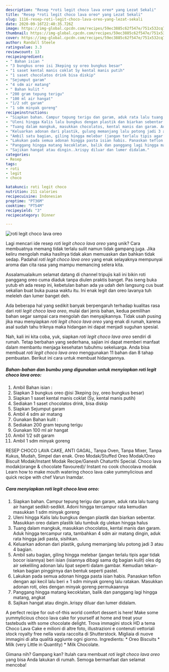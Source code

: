 ```yaml
---
description: "Resep *roti legit choco lava oreo* yang Lezat Sekali"
title: "Resep *roti legit choco lava oreo* yang Lezat Sekali"
slug: 1116-resep-roti-legit-choco-lava-oreo-yang-lezat-sekali
date: 2020-09-16T22:40:35.726Z
image: https://img-global.cpcdn.com/recipes/59ec3885c62f547e/751x532cq70/roti-legit-choco-lava-oreo-foto-resep-utama.jpg
thumbnail: https://img-global.cpcdn.com/recipes/59ec3885c62f547e/751x532cq70/roti-legit-choco-lava-oreo-foto-resep-utama.jpg
cover: https://img-global.cpcdn.com/recipes/59ec3885c62f547e/751x532cq70/roti-legit-choco-lava-oreo-foto-resep-utama.jpg
author: Randall Steele
ratingvalue: 3.3
reviewcount: 13
recipeingredient:
- " Bahan isian "
- "3 bungkus oreo isi 3keping sy oreo bungkus besar"
- "1 saset kental manis coklat Sy kental manis putih"
- "1 saset chocolatos drink bisa diskip"
- "Sejumput garam"
- "4 sdm air matang"
- " Bahan kulit "
- "200 gram tepung terigu"
- "100 ml air hangat"
- "1/2 sdt garam"
- "1 sdm minyak goreng"
recipeinstructions:
- "Siapkan bahan. Campur tepung terigu dan garam, aduk rata lalu tuang air hangat sedikit-sedikit. Adoni hingga tercampur rata kemudian masukkan 1 sdm minyak goreng"
- "Uleni hingga Kalis lalu bungkus dengan plastik dan biarkan sebentar. Masukkan oreo dalam plastik lalu tumbuk dg ulekan hingga halus"
- "Tuang dalam mangkuk, masukkan chocolatos, kental manis dan garam. Aduk hingga tercampur rata, tambahkan 4 sdm air matang dingin, aduk rata hingga jadi pasta, sisihkan."
- "Keluarkan adonan dari plastik, gulung memanjang lalu potong jadi 3 atau 4 bagian."
- "Ambil satu bagian, giling hingga melebar (jangan terlalu tipis agar tidak bocor isiannya) beri isian (isiannya dibagi sama dg bagian kulit) oles dg air sekeliling adonan lalu lipat seperti dalam gambar. Kemudian tekan-tekan bagian pinggirnya dan bentuk seperti pastel."
- "Lakukan pada semua adonan hingga pasta isian habis. Panaskan teflon dengan api kecil lalu beri ± 1 sdm minyak goreng lalu ratakan. Masukkan adonan roti, oles dengan minyak goreng permukaannya"
- "Panggang hingga matang kecoklatan, balik dan panggang lagi hingga matang, angkat"
- "Sajikan hangat atau dingin..krispy diluar dan lumer didalam."
categories:
- Resep
tags:
- roti
- legit
- choco

katakunci: roti legit choco 
nutrition: 211 calories
recipecuisine: Indonesian
preptime: "PT36M"
cooktime: "PT54M"
recipeyield: "3"
recipecategory: Dinner

---
```



![*roti legit choco lava oreo*](https://img-global.cpcdn.com/recipes/59ec3885c62f547e/751x532cq70/roti-legit-choco-lava-oreo-foto-resep-utama.jpg)

Lagi mencari ide resep *roti legit choco lava oreo* yang unik? Cara membuatnya memang tidak terlalu sulit namun tidak gampang juga. Jika keliru mengolah maka hasilnya tidak akan memuaskan dan bahkan tidak sedap. Padahal *roti legit choco lava oreo* yang enak selayaknya mempunyai aroma dan cita rasa yang mampu memancing selera kita.

Assalamualaikum selamat datang di channel tripujis kali ini bikin roti panggang oreo cuma diaduk tanpa diulen praktis banget. Pas iseng buka yutub eh ada resep ini, kebetulan bahan ada ya udah deh langsung cus buat sekalian buat buka puasa waktu itu. Ini enak legit dan oreo lavanya tuh meleleh dan lumer banget deh.

Ada beberapa hal yang sedikit banyak berpengaruh terhadap kualitas rasa dari *roti legit choco lava oreo*, mulai dari jenis bahan, kedua pemilihan bahan segar sampai cara mengolah dan menyajikannya. Tidak usah pusing jika mau menyiapkan *roti legit choco lava oreo* yang enak di rumah, karena asal sudah tahu triknya maka hidangan ini dapat menjadi suguhan spesial.


Nah, kali ini kita coba, yuk, siapkan *roti legit choco lava oreo* sendiri di rumah. Tetap berbahan yang sederhana, sajian ini dapat memberi manfaat dalam membantu menjaga kesehatan tubuhmu sekeluarga. Anda bisa membuat *roti legit choco lava oreo* menggunakan 11 bahan dan 8 tahap pembuatan. Berikut ini cara untuk membuat hidangannya.

<!--inarticleads1-->

##### Bahan-bahan dan bumbu yang digunakan untuk menyiapkan *roti legit choco lava oreo*:

1. Ambil  Bahan isian :
1. Siapkan 3 bungkus oreo @isi 3keping (sy, oreo bungkus besar)
1. Siapkan 1 saset kental manis coklat (Sy, kental manis putih)
1. Sediakan 1 saset chocolatos drink, bisa diskip
1. Siapkan Sejumput garam
1. Ambil 4 sdm air matang
1. Gunakan  Bahan kulit :
1. Sediakan 200 gram tepung terigu
1. Gunakan 100 ml air hangat
1. Ambil 1/2 sdt garam
1. Ambil 1 sdm minyak goreng


RESEP CHOCO LAVA CAKE, ANTI GAGAL, Tanpa Oven, Tanpa Mixer, Tanpa Kukus, Mudah, Simpel dan enak. Oreo Modak/Stuffed Oreo Modak/Oreo Biscuit Modak/Instant Modak Recipe/Ganesh Chaturthi Special. Choco lava modak(orange &amp; chocolate flavoured)/ Instant no cook chocolava modak Learn how to make mouth watering choco lava cake yummylicious and quick recipe with chef Varun Inamdar. 

<!--inarticleads2-->

##### Cara menyiapkan *roti legit choco lava oreo*:

1. Siapkan bahan. Campur tepung terigu dan garam, aduk rata lalu tuang air hangat sedikit-sedikit. Adoni hingga tercampur rata kemudian masukkan 1 sdm minyak goreng
1. Uleni hingga Kalis lalu bungkus dengan plastik dan biarkan sebentar. Masukkan oreo dalam plastik lalu tumbuk dg ulekan hingga halus
1. Tuang dalam mangkuk, masukkan chocolatos, kental manis dan garam. Aduk hingga tercampur rata, tambahkan 4 sdm air matang dingin, aduk rata hingga jadi pasta, sisihkan.
1. Keluarkan adonan dari plastik, gulung memanjang lalu potong jadi 3 atau 4 bagian.
1. Ambil satu bagian, giling hingga melebar (jangan terlalu tipis agar tidak bocor isiannya) beri isian (isiannya dibagi sama dg bagian kulit) oles dg air sekeliling adonan lalu lipat seperti dalam gambar. Kemudian tekan-tekan bagian pinggirnya dan bentuk seperti pastel.
1. Lakukan pada semua adonan hingga pasta isian habis. Panaskan teflon dengan api kecil lalu beri ± 1 sdm minyak goreng lalu ratakan. Masukkan adonan roti, oles dengan minyak goreng permukaannya
1. Panggang hingga matang kecoklatan, balik dan panggang lagi hingga matang, angkat
1. Sajikan hangat atau dingin..krispy diluar dan lumer didalam.


A perfect recipe for out-of-this world comfort dessert is here! Make some yummylicious choco lava cake for yourself at home and treat your tastebuds with some chocolate delight. Trova immagini stock HD a tema Choco Lava Cake e milioni di altre foto, illustrazioni e contenuti vettoriali stock royalty free nella vasta raccolta di Shutterstock. Migliaia di nuove immagini di alta qualità aggiunte ogni giorno. Ingredients: * Oreo Biscuits * Milk (very Little in Quantity) * Milk Chocolate. 

Gimana nih? Gampang kan? Itulah cara membuat *roti legit choco lava oreo* yang bisa Anda lakukan di rumah. Semoga bermanfaat dan selamat mencoba!
